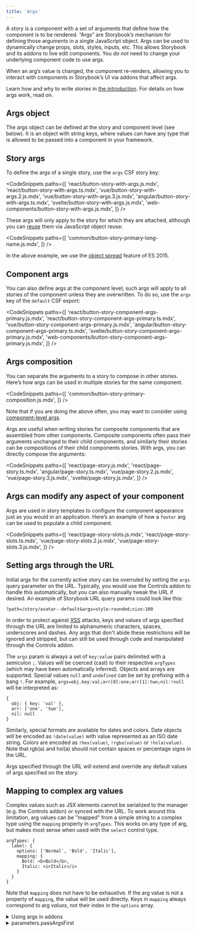 ```yaml
---
title: 'Args'
---
```


A story is a component with a set of arguments that define how the component is to be rendered. “Args” are Storybook’s mechanism for defining those arguments in a single JavaScript object. Args can be used to dynamically change props, slots, styles, inputs, etc. This allows Storybook and its addons to live edit components. You _do not_ need to change your underlying component code to use args.

When an arg’s value is changed, the component re-renders, allowing you to interact with components in Storybook’s UI via addons that affect args.

Learn how and why to write stories in [the introduction](./introduction.md#using-args). For details on how args work, read on.

## Args object

The args object can be defined at the story and component level (see below). It is an object with string keys, where values can have any type that is allowed to be passed into a component in your framework.

## Story args

To define the args of a single story, use the `args` CSF story key:

<!-- prettier-ignore-start -->

<CodeSnippets
  paths={[
    'react/button-story-with-args.js.mdx',
    'react/button-story-with-args.ts.mdx',
    'vue/button-story-with-args.2.js.mdx',
    'vue/button-story-with-args.3.js.mdx',
    'angular/button-story-with-args.ts.mdx',
    'svelte/button-story-with-args.js.mdx',
    'web-components/button-story-with-args.js.mdx',
  ]}
/>

<!-- prettier-ignore-end -->

These args will only apply to the story for which they are attached, although you can [reuse](../workflows/build-pages-with-storybook.md#args-composition-for-presentational-screens) them via JavaScript object reuse:

<!-- prettier-ignore-start -->

<CodeSnippets
  paths={[
    'common/button-story-primary-long-name.js.mdx',
  ]}
/>

<!-- prettier-ignore-end -->

In the above example, we use the [object spread](https://developer.mozilla.org/en-US/docs/Web/JavaScript/Reference/Operators/Spread_syntax) feature of ES 2015.

## Component args

You can also define args at the component level; such args will apply to all stories of the component unless they are overwritten. To do so, use the `args` key of the `default` CSF export:

<!-- prettier-ignore-start -->

<CodeSnippets
  paths={[
    'react/button-story-component-args-primary.js.mdx',
    'react/button-story-component-args-primary.ts.mdx',
    'vue/button-story-component-args-primary.js.mdx',
    'angular/button-story-component-args-primary.ts.mdx',
    'svelte/button-story-component-args-primary.js.mdx',
    'web-components/button-story-component-args-primary.js.mdx',
  ]}
/>

<!-- prettier-ignore-end -->

## Args composition

You can separate the arguments to a story to compose in other stories. Here’s how args can be used in multiple stories for the same component.

<!-- prettier-ignore-start -->

<CodeSnippets
  paths={[
    'common/button-story-primary-composition.js.mdx',
  ]}
/>

<!-- prettier-ignore-end -->

<div class="aside">

Note that if you are doing the above often, you may want to consider using [component-level args](#component-args).

</div>

Args are useful when writing stories for composite components that are assembled from other components. Composite components often pass their arguments unchanged to their child components, and similarly their stories can be compositions of their child components stories. With args, you can directly compose the arguments:

<!-- prettier-ignore-start -->

<CodeSnippets
  paths={[
    'react/page-story.js.mdx',
    'react/page-story.ts.mdx',
    'angular/page-story.ts.mdx',
    'vue/page-story.2.js.mdx',
    'vue/page-story.3.js.mdx',
    'svelte/page-story.js.mdx',
  ]}
/>

<!-- prettier-ignore-end -->

## Args can modify any aspect of your component

Args are used in story templates to configure the component appearance just as you would in an application. Here’s an example of how a `footer` arg can be used to populate a child component.

<!-- prettier-ignore-start -->

<CodeSnippets
  paths={[
    'react/page-story-slots.js.mdx',
    'react/page-story-slots.ts.mdx',
    'vue/page-story-slots.2.js.mdx',
    'vue/page-story-slots.3.js.mdx',
  ]}
/>

<!-- prettier-ignore-end -->

## Setting args through the URL

Initial args for the currently active story can be overruled by setting the `args` query parameter on the URL. Typically, you would use the Controls addon to handle this automatically, but you can also manually tweak the URL if desired. An example of Storybook URL query params could look like this:

```
?path=/story/avatar--default&args=style:rounded;size:100
```

In order to protect against [XSS](https://owasp.org/www-community/attacks/xss/) attacks, keys and values of args specified through the URL are limited to alphanumeric characters, spaces, underscores and dashes. Any args that don't abide these restrictions will be ignored and stripped, but can still be used through code and manipulated through the Controls addon.

The `args` param is always a set of `key:value` pairs delimited with a semicolon `;`. Values will be coerced (cast) to their respective `argTypes` (which may have been automatically inferred). Objects and arrays are supported. Special values `null` and `undefined` can be set by prefixing with a bang `!`. For example, `args=obj.key:val;arr[0]:one;arr[1]:two;nil:!null` will be interpreted as:

```
{
  obj: { key: 'val' },
  arr: ['one', 'two'],
  nil: null
}
```

Similarly, special formats are available for dates and colors. Date objects will be encoded as `!date(value)` with value represented as an ISO date string. Colors are encoded as `!hex(value)`, `!rgba(value)` or `!hsla(value)`. Note that rgb(a) and hsl(a) should not contain spaces or percentage signs in the URL.

Args specified through the URL will extend and override any default values of args specified on the story.

## Mapping to complex arg values

Complex values such as JSX elements cannot be serialized to the manager (e.g. the Controls addon) or synced with the URL. To work around this limitation, arg values can be "mapped" from a simple string to a complex type using the `mapping` property in `argTypes`. This works on any type of arg, but makes most sense when used with the `select` control type.

```
argTypes: {
  label: {
    options: ['Normal', 'Bold', 'Italic'],
    mapping: {
      Bold: <b>Bold</b>,
      Italic: <i>Italic</i>
    }
  }
}
```

Note that `mapping` does not have to be exhaustive. If the arg value is not a property of `mapping`, the value will be used directly. Keys in `mapping` always correspond to arg *values*, not their index in the `options` array.

<details>
<summary>Using args in addons</summary>

If you are [writing an addon](../addons/writing-addons.md) that wants to read or update args, use the `useArgs` hook exported by `@storybook/api`:

<!-- prettier-ignore-start -->

<CodeSnippets
  paths={[
    'common/args-usage-with-addons.js.mdx'
  ]}
/>

<!-- prettier-ignore-end -->

</details>

<details>
<summary>parameters.passArgsFirst</summary>

In Storybook 6+, we pass the args as the first argument to the story function. The second argument is the “context” which contains things like the story parameters etc.

In Storybook 5 and before we passed the context as the first argument. If you’d like to revert to that functionality set the `parameters.passArgsFirst` parameter in [`.storybook/preview.js`](../configure/overview.md#configure-story-rendering):

<!-- prettier-ignore-start -->

<CodeSnippets
  paths={[
    'common/storybook-preview-parameters-old-format.js.mdx'
  ]}
/>

<!-- prettier-ignore-end -->

  <div class="aside">

Note that `args` is still available as a key on the context.

  </div>
</details>
